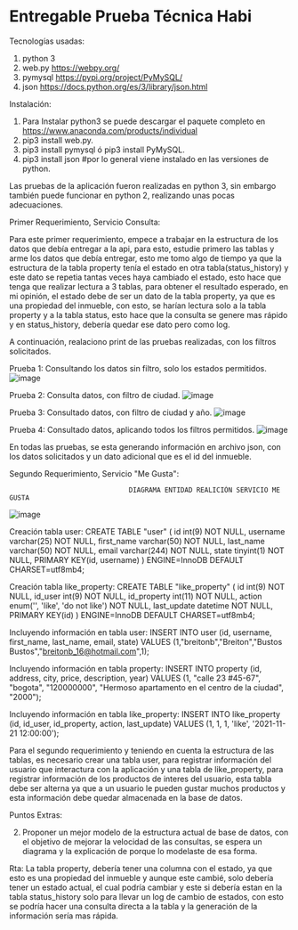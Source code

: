 # Entregable Prueba Técnica Habi

Tecnologías usadas:
1. python 3
2. web.py  https://webpy.org/
3. pymysql  https://pypi.org/project/PyMySQL/
4. json  https://docs.python.org/es/3/library/json.html

Instalación:
1. Para Instalar python3 se puede descargar el paquete completo en https://www.anaconda.com/products/individual 
2. pip3 install web.py.
3. pip3 install pymysql ó pip3 install PyMySQL.
4. pip3 install json  #por lo general viene instalado en las versiones de python.

Las pruebas de la aplicación fueron realizadas en python 3, sin embargo también puede funcionar en python 2, realizando unas pocas adecuaciones.

Primer Requerimiento, Servicio Consulta:

Para este primer requerimiento, empece a trabajar en la estructura de los datos que debía entregar a la api, para esto, estudie primero las tablas y arme los datos que debía entregar, esto me tomo algo de tiempo ya que la estructura de la tabla property tenía el estado en otra tabla(status_history) y este dato se repetia tantas veces haya cambiado el estado, esto hace que tenga que realizar lectura a 3 tablas, para obtener el resultado esperado, en mi opinión, el estado debe de ser un dato de la tabla property, ya que es una propiedad del inmueble, con esto, se harían lectura solo a la tabla property y a la tabla status, esto hace que la consulta se genere mas rápido y en status_history, debería quedar ese dato pero como log.

A continuación, realaciono print de las pruebas realizadas, con los filtros solicitados.

Prueba 1: Consultando los datos sin filtro, solo los estados permitidos.
![image](https://user-images.githubusercontent.com/94751889/142778745-22c41134-9cfa-4231-96e1-485d8f1ac238.png)

Prueba 2: Consulta datos, con filtro de ciudad.
![image](https://user-images.githubusercontent.com/94751889/142778786-da41ae5d-7b2f-4a3e-a8e3-06e824cfb596.png)

Prueba 3: Consultado datos, con filtro de ciudad y año.
![image](https://user-images.githubusercontent.com/94751889/142778808-ad2f5b10-22c3-4c12-a6ea-8ef557cd1551.png)

Prueba 4: Consultado datos, aplicando todos los filtros permitidos.
![image](https://user-images.githubusercontent.com/94751889/142778881-1ee4c9a0-ba09-4a03-a827-becc4e6f295b.png)

En todas las pruebas, se esta generando información en archivo json, con los datos solicitados y un dato adicional que es el id del inmueble.

Segundo Requerimiento, Servicio "Me Gusta":

                                  DIAGRAMA ENTIDAD REALICIÓN SERVICIO ME GUSTA

![image](https://user-images.githubusercontent.com/94751889/142780318-6f275b87-8bee-49f0-ae74-8566b9f6981f.png)


Creación tabla user:
CREATE TABLE "user" ( id int(9) NOT NULL, username varchar(25) NOT NULL, first_name varchar(50) NOT NULL, last_name varchar(50) NOT NULL, email varchar(244) NOT NULL, state tinyint(1) NOT NULL, PRIMARY KEY(id, username) ) ENGINE=InnoDB DEFAULT CHARSET=utf8mb4;  

Creación tabla like_property:
CREATE TABLE "like_property" ( id int(9) NOT NULL, id_user int(9) NOT NULL, id_property int(11) NOT NULL, action enum('', 'like', 'do not like') NOT NULL, last_update datetime NOT NULL, PRIMARY KEY(id) ) ENGINE=InnoDB DEFAULT CHARSET=utf8mb4; 

Incluyendo información en tabla user:
INSERT INTO user (id, username, first_name, last_name, email, state) VALUES (1,"breitonb","Breiton","Bustos Bustos","breitonb_16@hotmail.com",1);

Incluyendo información en tabla property:
INSERT INTO property (id, address, city, price, description, year) VALUES (1, "calle 23 #45-67", "bogota", "120000000", "Hermoso apartamento en el centro de la ciudad", "2000");

Incluyendo información en tabla like_property:
INSERT INTO like_property  (id, id_user, id_property, action, last_update) VALUES (1, 1, 1, 'like', '2021-11-21 12:00:00');

Para el segundo requerimiento y teniendo en cuenta la estructura de las tablas, es necesario crear una tabla user, para registrar información del usuario que interactura con la aplicación y una tabla de like_property, para registrar información de los productos de interes del usuario, esta tabla debe ser alterna ya que a un usuario le pueden gustar muchos productos y esta información debe quedar almacenada en la base de datos.

Puntos Extras:

2. Proponer un mejor modelo de la estructura actual de base de datos, con el objetivo de
mejorar la velocidad de las consultas, se espera un diagrama y la explicación de porque
lo modelaste de esa forma.

Rta: La tabla property, debería tener una columna con el estado, ya que esto es una propiedad del inmueble y aunque este cambié, solo debería tener un estado actual, el cual podría cambiar y este si debería estan en la tabla status_history solo para llevar un log de cambio de estados, con esto se podría hacer una consulta directa a la tabla y la generación de la información sería mas rápida.
